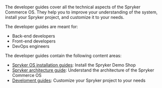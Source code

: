 The developer guides cover all the technical aspects of the Spryker Commerce OS. They help you to improve your understanding of the system, install your Spryker project, and customize it to your needs.

The developer guides are meant for:

* Back-end developers
* Front-end developers
* DevOps engineers

<!---To execute tasks from this guide, you should have in-depth knowledge of {technology} and be familiar with {technology}-->

The developer guides contain the following content areas:
* [Spryker OS installation guides](https://documentation.spryker.com/docs/about-installation ): Install the Spryker Demo Shop
* [Spryker architecture guide](https://documentation.spryker.com/docs/about-the-architecture-guide ): Understand the architecture of the Spryker Commerce OS
* [Develoment guides](https://documentation.spryker.com/docs/about-the-development-guide ): Customize your Spryker project to your needs